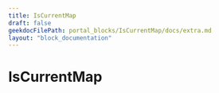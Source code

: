 ```yaml
---
title: IsCurrentMap
draft: false
geekdocFilePath: portal_blocks/IsCurrentMap/docs/extra.md
layout: "block_documentation"
---
```

# IsCurrentMap